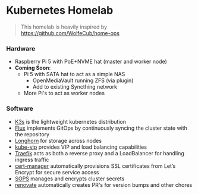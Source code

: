 # Kubernetes Homelab

> This homelab is heavily inspired by https://github.com/WolfeCub/home-ops

### Hardware

- Raspberry Pi 5 with PoE+NVME hat (master and worker node)
- **Coming Soon**:
    -   Pi 5 with SATA hat to act as a simple NAS
        - OpenMediaVault running ZFS (via plugin)
        - Add to existing Syncthing network
    -   More Pi's to act as worker nodes

### Software

- [K3s](https://k3s.io/) is the lightweight kubernetes distribution
- [Flux](https://fluxcd.io/) implements GitOps by continuously syncing the cluster state with the repository
- [Longhorn](https://longhorn.io/) for storage across nodes
- [kube-vip](https://kube-vip.io/) provides VIP and load balancing capabilities
- [Traefik](https://traefik.io/traefik/) acts as both a reverse proxy and a LoadBalancer for handling ingress traffic
- [cert-manager](https://cert-manager.io/) automatically provisions SSL certificates from Let’s Encrypt for secure service access
- [SOPS](https://github.com/mozilla/sops) manages and encrypts cluster secrets
- [renovate](https://github.com/renovatebot/renovate) automatically creates PR's for version bumps and other chores
